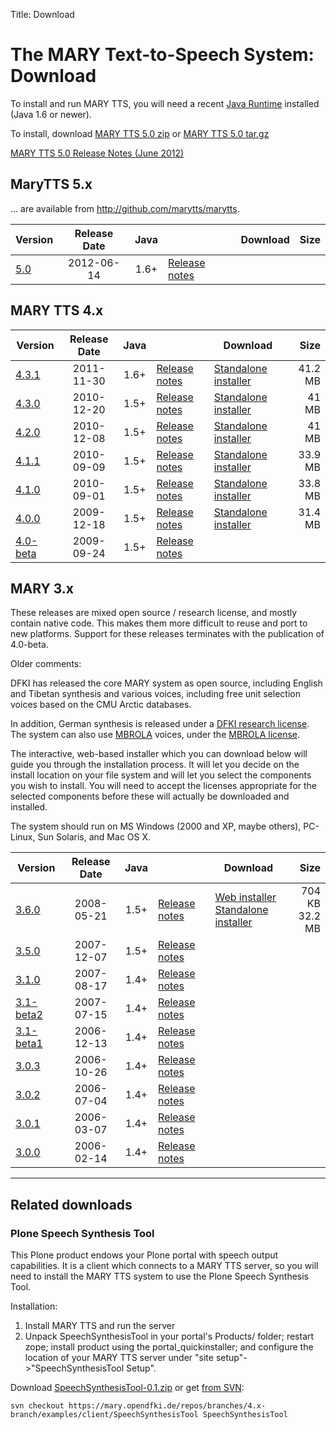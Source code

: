 Title: Download

# The MARY Text-to-Speech System: Download

To install and run MARY TTS, you will need a recent [Java Runtime](http://www.java.com/getjava) installed (Java 1.6 or newer).

To install, download [MARY TTS 5.0 zip](https://github.com/downloads/marytts/marytts/marytts-5.0.zip) or [MARY TTS 5.0 tar.gz](https://github.com/downloads/marytts/marytts/marytts-5.0.tar.gz)

[MARY TTS 5.0 Release Notes (June 2012)](https://github.com/marytts/marytts/wiki/MARY-TTS-5.0)

## MaryTTS 5.x

... are available from http://github.com/marytts/marytts.

| Version | Release Date | Java | | Download | Size |
|---|:---:|:---:|---|---|---:|
| [5.0](https://github.com/marytts/marytts/releases/tag/v5.0) | 2012-06-14 | 1.6+ | [Release notes](releasenotes-5.0.html) | | |

## MARY TTS 4.x

| Version | Release Date | Java | | Download | Size |
|---|:---:|:---:|---|---|---:|
| [4.3.1](https://github.com/marytts/marytts/releases/tag/v4.3.1) | 2011-11-30 | 1.6+ | [Release notes](releasenotes-4.3.1.html) | [Standalone installer](http://mary.dfki.de/download/4.3.1/openmary-standalone-install-4.3.1.jar) | 41.2 MB |
| [4.3.0](https://github.com/marytts/marytts/releases/tag/v4.3.0) | 2010-12-20 | 1.5+ | [Release notes](releasenotes-4.3.0.html) | [Standalone installer](http://mary.dfki.de/download/4.3.0/openmary-standalone-install-4.3.0.jar) | 41 MB   |
| [4.2.0](https://github.com/marytts/marytts/releases/tag/v4.2.0) | 2010-12-08 | 1.5+ | [Release notes](releasenotes-4.2.0.html) | [Standalone installer](http://mary.dfki.de/download/4.2.0/openmary-standalone-install-4.2.0.jar) | 41 MB   |
| [4.1.1](https://github.com/marytts/marytts/releases/tag/v4.1.1) | 2010-09-09 | 1.5+ | [Release notes](releasenotes-4.1.1.html) | [Standalone installer](http://mary.dfki.de/download/4.1.1/openmary-standalone-install-4.1.1.jar) | 33.9 MB |
| [4.1.0](https://github.com/marytts/marytts/releases/tag/v4.1.0) | 2010-09-01 | 1.5+ | [Release notes](releasenotes-4.1.0.html) | [Standalone installer](http://mary.dfki.de/download/4.1.0/openmary-standalone-install-4.1.0.jar) | 33.8 MB |
| [4.0.0](https://github.com/marytts/marytts/releases/tag/v4.0.0) | 2009-12-18 | 1.5+ | [Release notes](releasenotes-4.0.0.html) | [Standalone installer](http://mary.dfki.de/download/4.0.0/openmary-standalone-install-4.0.0.jar) | 31.4 MB |
| [4.0-beta](https://github.com/marytts/marytts/releases/tag/v4.0beta) | 2009-09-24 | 1.5+ | [Release notes](releasenotes-4.0-beta.html) | | |

## MARY 3.x

These releases are mixed open source / research license, and mostly contain native code.
This makes them more difficult to reuse and port to new platforms.
Support for these releases terminates with the publication of 4.0-beta.

Older comments:

DFKI has released the core MARY system as open source, including English and Tibetan synthesis and various voices, including free unit selection voices based on the CMU Arctic databases.

In addition, German synthesis is released under a [DFKI research license](http://mary.dfki.de/download/DFKI%20MARY%20software%20user%20agreement.html).
The system can also use [MBROLA](http://tcts.fpms.ac.be/synthesis/mbrola.html) voices, under the [MBROLA license](http://mary.dfki.de/download/Mbrola%20software%20user%20agreement.html).

The interactive, web-based installer which you can download below will guide you through the installation process.
It will let you decide on the install location on your file system and will let you select the components you wish to install.
You will need to accept the licenses appropriate for the selected components before these will actually be downloaded and installed.

The system should run on MS Windows (2000 and XP, maybe others), PC-Linux, Sun Solaris, and Mac OS X.

| Version | Release Date | Java | | Download | Size |
|---|:---:|:---:|---|---|---:|
| [3.6.0](https://github.com/marytts/marytts/releases/tag/v3.6.0) | 2008-05-21 | 1.5+ | [Release notes](releasenotes-3.6.0.html) | [Web installer](http://mary.dfki.de/download/mary-install-3.6.0.jar)<br/>[Standalone installer](http://mary.dfki.de/download/mary-standalone-install-3.6.0.jar) | 704 KB<br/>32.2 MB |
| [3.5.0](https://github.com/marytts/marytts/releases/tag/v3.5.0) | 2007-12-07 | 1.5+ | [Release notes](releasenotes-3.5.0.html) | | |
| [3.1.0](https://github.com/marytts/marytts/releases/tag/v3.1.0) | 2007-08-17 | 1.4+ | [Release notes](releasenotes-3.1.0.html) | | |
| [3.1-beta2](https://github.com/marytts/marytts/releases/tag/v3.1beta2) | 2007-07-15 | 1.4+ | [Release notes](releasenotes-3.1-beta2.html) | | |
| [3.1-beta1](https://github.com/marytts/marytts/releases/tag/v3.1beta1) | 2006-12-13 | 1.4+ | [Release notes](releasenotes-3.1-beta1.html) | | |
| [3.0.3](https://github.com/marytts/marytts/releases/tag/v3.0.3) | 2006-10-26 | 1.4+ | [Release notes](releasenotes-3.0.3.html) | | |
| [3.0.2](https://github.com/marytts/marytts/releases/tag/v3.0.2) | 2006-07-04 | 1.4+ | [Release notes](releasenotes-3.0.2.html) | | |
| [3.0.1](https://github.com/marytts/marytts/releases/tag/v3.0.1) | 2006-03-07 | 1.4+ | [Release notes](releasenotes-3.0.1.html) | | |
| [3.0.0](https://github.com/marytts/marytts/releases/tag/v3.0.0) | 2006-02-14 | 1.4+ | [Release notes](releasenotes-3.0.0.html) | | |

--------

## Related downloads

### Plone Speech Synthesis Tool

This Plone product endows your Plone portal with speech output capabilities.
It is a client which connects to a MARY TTS server, so you will need to install the MARY TTS system to use the Plone Speech Synthesis Tool.

Installation:
1. Install MARY TTS and run the server
2. Unpack SpeechSynthesisTool in your portal's Products/ folder;
   restart zope;
   install product using the portal_quickinstaller;
   and configure the location of your MARY TTS server under "site setup"->"SpeechSynthesisTool Setup".

Download [SpeechSynthesisTool-0.1.zip](http://mary.dfki.de/download/SpeechSynthesisTool-0.1.zip) or get [from SVN](http://mary.opendfki.de/browser/branches/4.x-branch/examples/client/SpeechSynthesisTool):

    svn checkout https://mary.opendfki.de/repos/branches/4.x-branch/examples/client/SpeechSynthesisTool SpeechSynthesisTool
